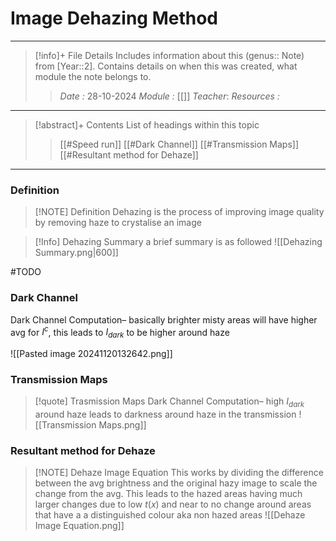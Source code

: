 # Image Dehazing Method
---
> [!info]+ File Details
> Includes information about this (genus:: Note) from [Year::2]. Contains details on when this was created, what module the note belongs to.
> > *Date :*  28-10-2024
> > *Module :* [[]]
> > *Teacher*: 
> > *Resources :*

---
> [!abstract]+ Contents
> List of headings within this topic
> > [[#Speed run]]
> [[#Dark Channel]]
> [[#Transmission Maps]]
> [[#Resultant method for Dehaze]]

---
### Definition

> [!NOTE] Definition
> Dehazing is the process of improving image quality by removing haze to crystalise an image 

> [!Info] Dehazing Summary
> a brief summary is as followed
> ![[Dehazing Summary.png|600]]


#TODO 

### Dark Channel 

Dark Channel Computation– basically brighter misty areas will have higher avg for $I^c$, this leads to $I_{dark}$ to be higher around haze

![[Pasted image 20241120132642.png]]

### Transmission Maps

> [!quote] Trasmission Maps
> Dark Channel Computation– high $I_{dark}$ around haze leads to darkness around haze in the transmission
> ![[Transmission Maps.png]]

### Resultant method for Dehaze

> [!NOTE] Dehaze Image Equation
> This works by dividing the difference between the avg brightness and the original hazy image to scale the change from the avg. This leads to the hazed areas having much larger changes due to low $t(x)$ and near to no change around areas that have a a distinguished colour aka non hazed areas
> ![[Dehaze Image Equation.png]]
